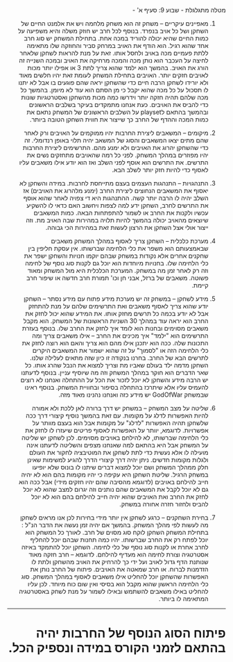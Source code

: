 <div dir="rtl" lang="he">

מטלה מתגלגלת - שבוע 9:
סעיף א' -

1. מאפיינים עיקריים – משחק זה הוא משחק מלחמה ויש את אלמנט החיים של השחקן ושל כל אויב בנפרד. בנוסף לכל חרב יש חוזק משלה והיא משפיעה על כמות החיים שהיא יכולה להוריד במכה אחת. בתחילת המשחק יש סוג חרב אחד שהוא רגיל. הוא הודף את האויב במרחק סביר והחוזקה שלו מתאימה ללתת פעמיים מכה באויב ולחסל אותו. זאת על מנת להראות לשחקן שלאחר לחיצה על העכבר הוא נותן מכה והמכה מרחיקה את האויב ובמכה השנייה זה הורג את האויב. בהמשך הוא ילמד שהוא צריך לתת 3 או אפילו יותר מכות לאויבים חזקים יותר. האויבים בתחילת המשחק לעומת זאת יהיו חלשים מאוד ולא יורידו לשחקן הרבה חיים כדי שהשחקן יראה שהם פוגעים בו אבל לא יתנו לו תסכול על כל מכה שהוא יקבל כי מן הסתם הוא עוד לא מיומן. בהמשך כל מכה שלהם תהיה חזקה יותר וידרשו כמה מכות מהשחקן ואסטרטגיות שונות כדי להביס את האויבים. כעת אנחנו מתמקדים בעיקר בשלבים הראשונים ובהמשך בהתאם לplayset על השלבים הראשונים של המשחק נתאם את כמות המכה וההדף של החרב כך שייצור את חווית השחקן הטובה ביותר.

2. מיקומים – המשאבים ליצירת החרבות יהיו ממוקמים על האויבים ורק לאחר שהם מתים יצאו המשאבים והסוג של המשאב יהיה תלוי באופן רנדומלי. זה כדי שהשחקן יהרוג את האויבים ולא ימנע מהם. התרשימים ליצירת החרבות יהיו מפוזרים במהלך המשחק. לפני כל רמה שהאויבים מתחזקים נשים את התרשים. את התרשים הוא אוסף לפני השלב ואז הוא יודע אילו משאבים עליו לאסוף כדי להיות חזק יותר לשלב הבא.

3. התנהגויות – התנהגות העצמים בעצם מתייחסת לחרבות. במידה והשחקן לא יאסוף את המשאבים הנחוצים ליצירת החרב (ימנע מלהרוג את האויבים) אז השלב יהיה לו הרבה יותר קשה. ההתנהגות היא די צפויה לאחר שהוא אוסף את התרשים לחרב, השחקן ידע למה לצפות ויחשוב האם כדאי לו להשקיע עכשיו ולקנות את החרב או לשמור להתפתחות הבאה. כמות המשאבים שיוצאים מהאויב יכולה בהמשך להיות תלויה במהירות שבה האויב מת. וזה ייצור אולי אצל השחקן את הרצון לעשות זאת במהירות הכי גבוהה.

4. מערכת כלכלית – השחקן צריך לאסוף במהלך המשחק משאבים שבאמצעותם הוא משפר את כלי הלחימה שברשותו. אין עסקת חליפין בין שחקנים אחרים אלא נקודות במשחק שבהם יוקמו חנויות והשחקן ישפר את כלי הלחימה שלו. בחנויות מיוחדות הוא יוכל גם לקנות סוג נוסף של לחימה וזה רק לאחר זמן מה במשחק. המערכת הכלכלית היא מול המשחק ומאוד פשוטה. משאבים של ברזל, אבני חן וכו' תמורת חרב חדשה או שיפור חרב קיימת.

5. מידע לשחקן – במשחק זה יש מערכת מידע פתוח עם מידע נסתר – השחקן יודע שהוא צריך לאסוף משאבים ואת התרשימים שלהם על מנת להתחזק אבל לא יודע בכמה כל תרשים מחזק אותו. את המידע שהוא יכול לחזק את החרב הוא יראה עוד במהלך 30 השניות הראשונות של המשחק. הוא מקבל משאבים מסוימים ובחנות הוא לומד איך לחזק את החרב שלו. בנוסף בעזרת התרשימים הוא "ילמד" איך מכינים את החרב – אילו משאבים צריך ומה התכונות שלה. ככה הוא יתכנן אילו מהם הוא צריך והאם הוא רוצה לחזק את כלי הלחימה הזה או "לסמוך" על זה שהוא ישמור את המשאבים היקרים לתרשים הבא של החרב.
   בחרנו בנקודה זו כיון שזה מתאים לעלילה שלנו. השחקן מדמה ילד בעולם שאביו מת וצריך למצוא את הנבל שהרג אותו. כל שאר הדברים הוא חוקר במהלך המשחק וזה מה שיוסיף עניין. בנוסף לדעתנו יש הרבה מידע והשחקן לא יוכל לזכור את הכל על ההתחלה ואנחנו לא רוצים להעמיס עליו אלא שיתרכז בהתחלה בסיפור ובחוויית המשחק. בנוסף ראינו שבמשחק GodOfWar יש מידע כזה ואנחנו נהנינו מאוד מזה.

6. שליטה על מצב המשחק – במשחק יש דרך ברורה לאן ללכת ולא אמורה להיות האפשרות לדלג על מקומות. עם זאת בהמשך נוסיף קיצורי דרך ככה שלשחקן תהיה האפשרות "לדלג" על מקומות אבל הוא בעצם מוותר על אפשרויות. לדוגמא, יוותר על האפשרות לאסוף פריטים שיעזרו לו לחזק את כלי הלחימה שברשותו, לא להילחם באויבים מסוימים. לכן לשחקן יש שליטה על המשחק אבל היא בהתאם למה שאנחנו מצפים והשליטה לדעתנו אינה מועילה לו אלא נעשית כדי לתת לשחקן את המוטיבציה לחקור את העולם ולגלות מקומות חדשים. ניתן יהיה דרך קיצורי הדרך להגיע למשימות שאינן חלק ממהלך המשחק ושם יוכל למצוא דברים שיתנו לו בונוס שלא יופיעו במשחק הרגיל. שליטת השחקן היא עקיפה כי יהיו מקומות בהם הוא לא יהיה חייב להילחם באויבים (לדוגמא מהסיבה שהם יהיו חזקים מידי) אבל ככה הוא גם לא יוכל לקבל את המשאבים שהם נותנים וזה יגרום למצב שהוא לא יוכל לחזק את החרב ואת האויבים שהוא יהיה חייב להילחם בהם הוא לא יוכל להביס ולחזור חזרה אחורה במשחק.

7. בחירת השחקנים – כרגע לשחקן אין יותר מידי בחירות לכן אנו מראים לשחקן מה לעשות לפי מהלך המשחק. בהמשך אם יהיה זמן נעשה את הדבר הנ"ל : בתחילת המשחק השחקן לוקח סוג מסוים של חרב. לאורך כל המשחק הוא יוכל לפתח רק את החרב שברשותו. יהיו כמה תחנות שבהם יוכל להחליף לחרב אחרת או לקנות סוג נוסף של כלי לחימה. השחקן יוכל להתמקד באיזה אסטרטגיה וצורת לחימה הוא מעדיף להילחם. לדוגמא – חרב חזקה מאוד שנותנת הדף גדול לאויב ועל ידי כך להרחיק את האויב מהשחקן ולתת לו הזדמנות לברוח. או חרב שמאטה את האויבים. פיתוח של החרב נותן את האפשרות שהשחקן יוכל להחליט אילו משאבים לאסוף במהלך המשחק. סוג כלי הלחימה הראשון שהוא מקבל הוא בסיסי ואין שום כוח מיוחד. לכן עליו להחליט באילו משאבים להשתמש ובאילו לשמור על מנת לשחק באסטרטגיה המתאימה לו ביותר.

---

# פיתוח הסוג הנוסף של החרבות יהיה בהתאם לזמני הקורס במידה ונספיק הכל.

<div dir='ltr'>
